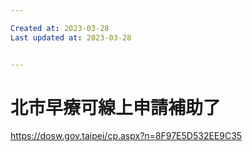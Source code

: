 ```yaml
---

Created at: 2023-03-28
Last updated at: 2023-03-28


---
```


# 北市早療可線上申請補助了


https://dosw.gov.taipei/cp.aspx?n=8F97E5D532EE9C35

